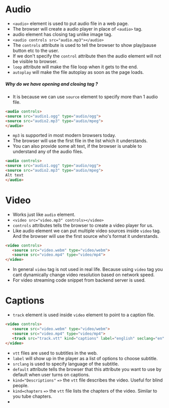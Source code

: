 # Audio
- `<audio>` element is used to put audio file in a web page.
- The browser will create a audio player in place of `<audio>` tag.
- audio element has closing tag unlike image tag.
- `<audio controls src="audio.mp3"></audio>`
- The `controls` attribute is used to tell the browser to show play/pause button etc to the user.
- If we don't specify the `control`  attribute then the audio element will not be visible to browser.
- `loop` attribute will make the file loop when it gets to the end.
- `autoplay` will make the file autoplay as soon as the page loads.
##### Why do we have opening and closing tag ?
- It is because we can use  `source` element to specify more than 1 audio file.
```html
<audio controls>
<source src="audio1.ogg" type="audio/ogg">
<source src="audio2.mp3" type="audio/mpeg">
</audio>
```
- `mp3` is supported in most modern browsers today.
- The browser will use the first file in the list which it understands.
- You can also provide some alt text, if the browser is unable to understand any of the audio files.
```html
<audio controls>
<source src="audio1.ogg" type="audio/ogg">
<source src="audio2.mp3" type="audio/mpeg">
Alt text
</audio>
```

# Video
- Works just like `audio` element.
- `<video src="video.mp3" controls></video>`
- `controls` attributes tells the browser to create a video player for us.
- Like audio element we can put multiple video sources inside `video` tag. And the browser will use the first source who's format it understands.
```html
<video controls>
   <source src="video.webm" type="video/webm">
   <source src="video.mp4" type="video/mp4">
</video>
```
- In general `video` tag is not used in real life. Because using `video` tag you cant dynamically change video resolution based on network speed.
- For video streaming code snippet from backend server is used.
# Captions
- `track` element is used inside `video` element to point to a caption file.
```html
<video controls>
   <source src="video.webm" type="video/webm">
   <source src="video.mp4" type="video/mp4">
   <track src="track.vtt" kind="captions" label="english" seclang="en" default></track>
</video>
```
- `vtt` files are used to subtitles in the web.
- `label` will show up in the player as a list of options to choose subtitle.  
- `srclang` is used to specify language of the subtitle.
- `default` attribute tells the browser that this attribute you want to use by default when user turns on captions.
- `kind="Descriptions"` `=>` the `vtt` file describes the video. Useful for blind people.
- `kind=chapters` `=>` the `vtt` file lists the chapters of the video. Similar to you tube chapters.
- 